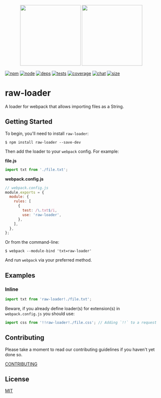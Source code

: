 <div align="center">
  <img width="200" height="200"
    src="https://cdn3.iconfinder.com/data/icons/lexter-flat-colorfull-file-formats/56/raw-256.png">
  <a href="https://github.com/webpack/webpack">
    <img width="200" height="200"
      src="https://webpack.js.org/assets/icon-square-big.svg">
  </a>
</div>

[![npm][npm]][npm-url]
[![node][node]][node-url]
[![deps][deps]][deps-url]
[![tests][tests]][tests-url]
[![coverage][cover]][cover-url]
[![chat][chat]][chat-url]
[![size][size]][size-url]

# raw-loader

A loader for webpack that allows importing files as a String.

## Getting Started

To begin, you'll need to install `raw-loader`:

```console
$ npm install raw-loader --save-dev
```

Then add the loader to your `webpack` config. For example:

**file.js**

```js
import txt from './file.txt';
```

**webpack.config.js**

```js
// webpack.config.js
module.exports = {
  module: {
    rules: [
      {
        test: /\.txt$/i,
        use: 'raw-loader',
      },
    ],
  },
};
```

Or from the command-line:

```console
$ webpack --module-bind 'txt=raw-loader'
```

And run `webpack` via your preferred method.

## Examples

### Inline

```js
import txt from 'raw-loader!./file.txt';
```

Beware, if you already define loader(s) for extension(s) in `webpack.config.js` you should use:

```js
import css from '!!raw-loader!./file.css'; // Adding `!!` to a request will disable all loaders specified in the configuration
```

## Contributing

Please take a moment to read our contributing guidelines if you haven't yet done so.

[CONTRIBUTING](./.github/CONTRIBUTING.md)

## License

[MIT](./LICENSE)

[npm]: https://img.shields.io/npm/v/raw-loader.svg

[npm-url]: https://npmjs.com/package/raw-loader

[node]: https://img.shields.io/node/v/raw-loader.svg

[node-url]: https://nodejs.org

[deps]: https://david-dm.org/webpack-contrib/raw-loader.svg

[deps-url]: https://david-dm.org/webpack-contrib/raw-loader

[tests]: https://dev.azure.com/webpack-contrib/raw-loader/_apis/build/status/webpack-contrib.raw-loader?branchName=master

[tests-url]: https://dev.azure.com/webpack-contrib/raw-loader/_build/latest?definitionId=10&branchName=master

[cover]: https://codecov.io/gh/webpack-contrib/raw-loader/branch/master/graph/badge.svg

[cover-url]: https://codecov.io/gh/webpack-contrib/raw-loader

[chat]: https://img.shields.io/badge/gitter-webpack%2Fwebpack-brightgreen.svg

[chat-url]: https://gitter.im/webpack/webpack

[size]: https://packagephobia.now.sh/badge?p=raw-loader

[size-url]: https://packagephobia.now.sh/result?p=raw-loader
